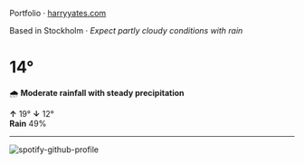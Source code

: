 Portfolio · [harryyates.com](https://harryyates.com)

<!-- WEATHER_START -->
Based in Stockholm · *Expect partly cloudy conditions with rain*

# 14°
🌧️ **Moderate rainfall with steady precipitation**

**↑** 19° **↓** 12°  
**Rain** 49%

---
<!-- WEATHER_END -->

<p align="left">
  <a>
    <img src="https://spotify-github-profile.kittinanx.com/api/view?uid=bigbello&cover_image=true&theme=natemoo-re&show_offline=true&background_color=121212&interchange=false&bar_color=53b14f&bar_color_cover=false" alt="spotify-github-profile">
  </a>
</p>